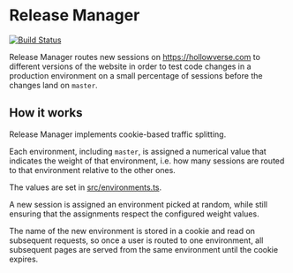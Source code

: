 Release Manager
===================
[![Build Status](https://travis-ci.org/hollowverse/release-manager.svg?branch=master)](https://travis-ci.org/hollowverse/release-manager)

Release Manager routes new sessions on https://hollowverse.com to different versions of the website in order to test code changes in a production environment on a small percentage of sessions before the changes land on `master`.

## How it works
Release Manager implements cookie-based traffic splitting.

Each environment, including `master`, is assigned a numerical value that indicates the weight of that environment, i.e. how many sessions are routed to that environment relative to the other ones.

The values are set in [src/environments.ts](src/environments.ts).

A new session is assigned an environment picked at random, while still ensuring that the assignments respect the configured weight values.

The name of the new environment is stored in a cookie and read on subsequent requests, so once a user is routed to one environment, all subsequent pages are served from the same environment until the cookie expires.

